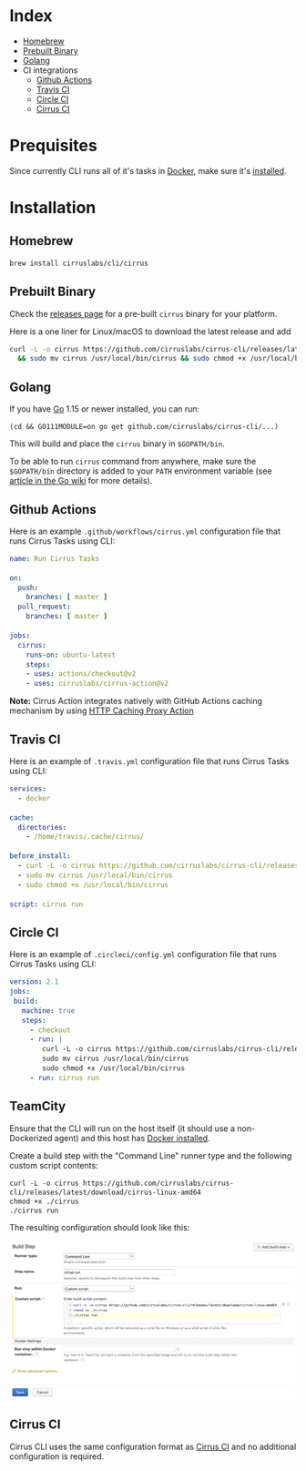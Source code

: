 # Index

* [Homebrew](#homebrew)
* [Prebuilt Binary](#prebuilt-binary)
* [Golang](#golang)
* CI integrations
  * [Github Actions](#github-actions)
  * [Travis CI](#travis-ci)
  * [Circle CI](#circle-ci)
  * [Cirrus CI](#cirrus-ci)

# Prequisites

Since currently CLI runs all of it's tasks in [Docker](https://www.docker.com/), make sure it's [installed](https://docs.docker.com/get-docker/).

# Installation

## Homebrew

```bash
brew install cirruslabs/cli/cirrus
```

## Prebuilt Binary

Check the [releases page](https://github.com/cirruslabs/cirrus-cli/releases) for a pre-built `cirrus` binary for your platform.

Here is a one liner for Linux/macOS to download the latest release and add

```bash
curl -L -o cirrus https://github.com/cirruslabs/cirrus-cli/releases/latest/download/cirrus-$(uname | tr '[:upper:]' '[:lower:]')-amd64 \
  && sudo mv cirrus /usr/local/bin/cirrus && sudo chmod +x /usr/local/bin/cirrus
```

## Golang

If you have [Go](https://golang.org/) 1.15 or newer installed, you can run:

```
(cd && GO111MODULE=on go get github.com/cirruslabs/cirrus-cli/...)
```

This will build and place the `cirrus` binary in `$GOPATH/bin`.

To be able to run `cirrus` command from anywhere, make sure the `$GOPATH/bin` directory is added to your `PATH`
environment variable (see [article in the Go wiki](https://github.com/golang/go/wiki/SettingGOPATH) for more details).

## Github Actions

Here is an example `.github/workflows/cirrus.yml` configuration file that runs Cirrus Tasks using CLI:

```yaml
name: Run Cirrus Tasks

on:
  push:
    branches: [ master ]
  pull_request:
    branches: [ master ]

jobs:
  cirrus:
    runs-on: ubuntu-latest
    steps:
    - uses: actions/checkout@v2
    - uses: cirruslabs/cirrus-action@v2
```

**Note:** Cirrus Action integrates natively with GitHub Actions caching mechanism by using [HTTP Caching Proxy Action](https://github.com/cirruslabs/http-cache-action)

## Travis CI

Here is an example of `.travis.yml` configuration file that runs Cirrus Tasks using CLI:

```yaml
services:
  - docker

cache:
  directories:
    - /home/travis/.cache/cirrus/

before_install:
  - curl -L -o cirrus https://github.com/cirruslabs/cirrus-cli/releases/latest/download/cirrus-linux-amd64
  - sudo mv cirrus /usr/local/bin/cirrus
  - sudo chmod +x /usr/local/bin/cirrus

script: cirrus run
```

## Circle CI

Here is an example of `.circleci/config.yml` configuration file that runs Cirrus Tasks using CLI:

```yaml
version: 2.1
jobs:
 build:
   machine: true
   steps:
     - checkout
     - run: |
        curl -L -o cirrus https://github.com/cirruslabs/cirrus-cli/releases/latest/download/cirrus-linux-amd64
        sudo mv cirrus /usr/local/bin/cirrus
        sudo chmod +x /usr/local/bin/cirrus
     - run: cirrus run
```

## TeamCity

Ensure that the CLI will run on the host itself (it should use a non-Dockerized agent) and this host has [Docker installed](https://docs.docker.com/engine/install/).

Create a build step with the "Command Line" runner type and the following custom script contents:

```
curl -L -o cirrus https://github.com/cirruslabs/cirrus-cli/releases/latest/download/cirrus-linux-amd64
chmod +x ./cirrus
./cirrus run
```

The resulting configuration should look like this:

![](images/teamcity-cirrus-run-build-step-ui.png)

## Cirrus CI

Cirrus CLI uses the same configuration format as [Cirrus CI](https://cirrus-ci.org/) and no additional configuration is required.
